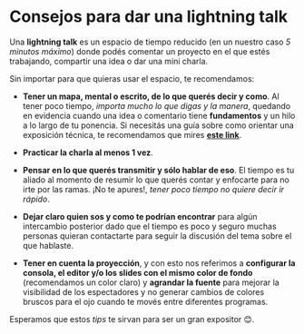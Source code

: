 # Consejos para dar una lightning talk

Una **lightning talk** es un espacio de tiempo reducido (en un nuestro caso _5 minutos máximo_) donde podés comentar un proyecto en el que estés trabajando, compartir una idea o dar una mini charla.

Sin importar para que quieras usar el espacio, te recomendamos:

- **Tener un mapa, mental o escrito, de lo que querés decir y como**. Al tener poco tiempo, _importa mucho lo que digas y la manera_, quedando en evidencia cuando una idea o comentario tiene **fundamentos** y un hilo a lo largo de tu ponencia. Si necesitás una guía sobre como orientar una exposición técnica, te recomendamos que mires **[este link](https://github.com/meetupjs-ar/guias)**.

- **Practicar la charla al menos 1 vez**.

- **Pensar en lo que querés transmitir y sólo hablar de eso**. El tiempo es tu aliado al momento de resumir lo que querés contar y enfocarte para no irte por las ramas. ¡No te apures!, _tener poco tiempo no quiere decir ir rápido_.

- **Dejar claro quien sos y como te podrían encontrar** para algún intercambio posterior dado que el tiempo es poco y seguro muchas personas quieran contactarte para seguir la discusión del tema sobre el que hablaste.

- **Tener en cuenta la proyección**, y con esto nos referimos a **configurar la consola, el editor y/o los slides con el mismo color de fondo** (recomendamos un color claro) y **agrandar la fuente** para mejorar la visibilidad de los espectadores y no generar cambios de colores bruscos para el ojo cuando te movés entre diferentes programas.

Esperamos que estos _tips_ te sirvan para ser un gran expositor 😊.
